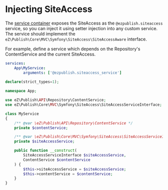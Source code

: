 # Injecting SiteAccess

The [service container](../service_container.md) exposes the SiteAccess as the `@ezpublish.siteaccess` service,
so you can inject it using setter injection into any custom service.
The service should implement the `eZ\Publish\Core\MVC\Symfony\SiteAccess\SiteAccessAware` interface.

For example, define a service which depends on the Repository's ContentService and the current SiteAccess.

``` yaml
services:
    App\MyService:
        arguments: ['@ezpublish.siteaccess_service']
```

``` php
declare(strict_types=1);
	
namespace App;

use eZ\Publish\API\Repository\ContentService;
use eZ\Publish\Core\MVC\Symfony\SiteAccess\SiteAccessServiceInterface;

class MyService
{
    /** @var \eZ\Publish\API\Repository\ContentService */
    private $contentService;

    /** @var \eZ\Publish\Core\MVC\Symfony\SiteAccess\SiteAccessServiceInterface */
    private $siteAccessService;

    public function __construct(
        SiteAccessServiceInterface $siteAccessService,
        ContentService $contentService
    ) {
        $this->siteAccessService = $siteAccessService;
        $this->contentService = $contentService;
    }
}
```
